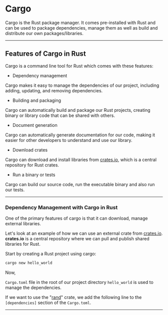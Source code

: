 # Cargo

Cargo is the Rust package manager. It comes pre-installed with Rust and can be used to package dependencies, manage them as well as build and distribute our own packages/libraries.

____

## Features of Cargo in Rust

Cargo is a command line tool for Rust which comes with these features:

- Dependency management

Cargo makes it easy to manage the dependencies of our project, including adding, updating, and removing dependencies.

- Building and packaging

Cargo can automatically build and package our Rust projects, creating binary or library code that can be shared with others.

- Document generation

Cargo can automatically generate documentation for our code, making it easier for other developers to understand and use our library.

- Download crates

Cargo can download and install libraries from [crates.io](https://crates.io/), which is a central repository for Rust crates.

- Run a binary or tests

Cargo can build our source code, run the executable binary and also run our tests.

____

### Dependency Management with Cargo in Rust

One of the primary features of cargo is that it can download, manage external libraries.

Let's look at an example of how we can use an external crate from [crates.io](https://crates.io/). **crates.io** is a central repository where we can pull and publish shared libraries for Rust.

Start by creating a Rust project using cargo:

```bash
cargo new hello_world
```

Now,

`Cargo.toml` file in the root of our project directory `hello_world` is used to manage the dependencies.

If we want to use the "[rand](https://crates.io/crates/rand)" crate, we add the following line to the `[dependencies]` section of the `Cargo.toml`.


____
